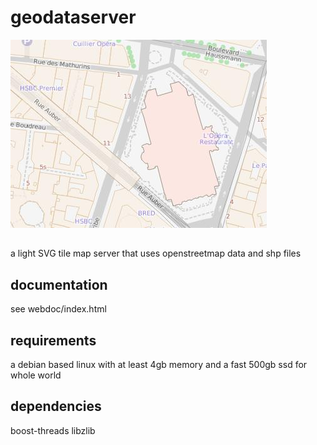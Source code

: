 # geodataserver
![sample](/webdoc/sample.jpg)
##
a light SVG tile map server that uses openstreetmap data and shp files
## documentation
see webdoc/index.html
## requirements
a debian based linux with at least 4gb memory and a fast 500gb ssd for whole world
## dependencies
boost-threads  libzlib
